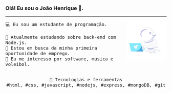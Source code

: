 ### Olá! Eu sou o João Henrique 👋.
---
<p>
   <img src="https://github.com/jhenriquem/jhenriquem/blob/main/astro.png" align="right" width="25%"/>
<samp>
    💻 Eu sou um estudante de programação.
    <br>
    <br>🔹 Atualmente estudando sobre back-end com Node.js.
    <br>🔹 Estou em busca da minha primeira oportunidade de emprego.
    <br>🔹 Eu me interesso por software, musica e voleibol.
    </samp>
   <br>
  <br>
  <p align="center">
    <samp>
      🔭 Tecnologias e ferramentas <br>
      #html, #css, #javascript, #nodejs, #express, #mongoDB, #git
     </samp>
    <br>
  </p>

  </p>

